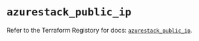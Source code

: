 # `azurestack_public_ip`

Refer to the Terraform Registory for docs: [`azurestack_public_ip`](https://www.terraform.io/docs/providers/azurestack/r/public_ip).
